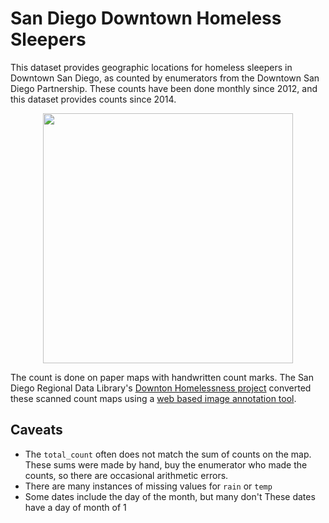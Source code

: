 # San Diego Downtown Homeless Sleepers

This dataset provides geographic locations for homeless sleepers in Downtown San Diego, as counted by enumerators from the Downtown San Diego Partnership. These counts have been done monthly since 2012, and this dataset provides counts since 2014. 

<center><a href="https://i2.wp.com/www.sandiegodata.org/wp-content/uploads/sites/19/2019/09/Homeless-Sleepers.png?ssl=1"><img src="https://i2.wp.com/www.sandiegodata.org/wp-content/uploads/sites/19/2019/09/Homeless-Sleepers.png?ssl=1" width="400px"></a></center>


The count is done on paper maps with handwritten count marks. The San Diego
Regional Data Library's [Downton Homelessness
project](http://downtown-homelessness.sandiegodata.org/) converted these
scanned count maps using a [web based image annotation
tool](http://www.robots.ox.ac.uk/~vgg/software/via/).


## Caveats


* The ``total_count`` often does not match the sum of counts on the map. These sums were made by hand, buy the enumerator who made the counts, so there are occasional arithmetic errors.  
* There are many instances of missing values for ``rain`` or ``temp``
* Some dates include the day of the month, but many don't These dates have a day of month of 1